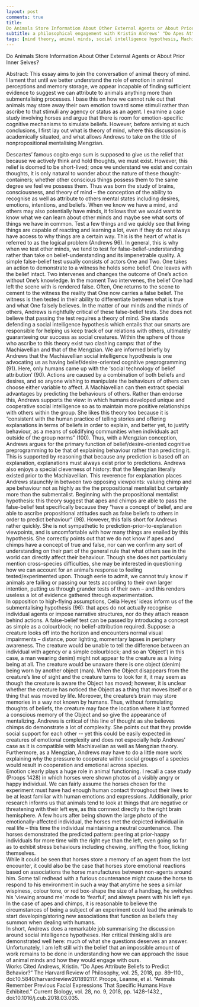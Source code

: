 ```yaml
---
layout: post
comments: true
title: 
Do Animals Store Information About Other External Agents or About Prior Inner Selves?
subtitle: a philosophical engagement with Kristin Andrews' "Do Apes Attribute Beliefs to Predict Behavior? A Mengzian Social Intelligence Hypothesis"
tags: [mind theory, animal minds, social intelligence hypothesis, Machiavellian, Mengzian, propositionalist, nonpropositionalist, submentalist] 
---
```


Do Animals Store Information About Other External Agents or About Prior Inner Selves?

Abstract: This essay aims to join the conversation of animal theory of mind. I lament that until we better understand the role of emotion in animal perceptions and memory storage, we appear incapable of finding sufficient evidence to suggest we can attribute to animals anything more than submentalising processes.  I base this on how we cannot rule out that animals may store away their own emotion toward some stimuli rather than ascribe to that stimuli any agency or status as an agent. I examine a case study involving horses and argue that there is room for emotion-specific cognitive mechanisms to simulate beliefs. However, before arriving at such conclusions, I first lay out what is theory of mind, where this discussion is academically situated, and what allows Andrews to take on the title of nonpropositional mentalising Mengzian.

  Descartes’ famous cogito ergo sum is supposed to give us the relief that because we actively think and hold thoughts, we must exist. However, this relief is doomed to be short-lived; once we understand we exist and contain thoughts, it is only natural to wonder about the nature of these thought-containers; whether other conscious things possess them to the same degree we feel we possess them. Thus was born the study of brains, consciousness, and theory of mind – the conception of the ability to recognise as well as attribute to others mental states including desires, emotions, intentions, and beliefs.
  When we know we have a mind, and others may also potentially have minds, it follows that we would want to know what we can learn about other minds and maybe see what sorts of things we have in common. Test a few things and we quickly see that living things are capable of reacting and learning a lot, even if they do not always have access to why things are a certain way.  This is the heart of what is referred to as the logical problem (Andrews 96). In general, this is why when we test other minds, we tend to test for false-belief-understanding rather than take on belief-understanding and its impenetrable quality. 
  A simple false-belief test usually consists of actors One and Two. One takes an action to demonstrate to a witness he holds some belief. One leaves with the belief intact. Two intervenes and changes the outcome of One’s action without One’s knowledge. In the moment Two intervenes, the belief One had left the scene with is rendered false. Often, One returns to the scene to cement to the witness the reality that One now carries a false belief. The witness is then tested in their ability to differentiate between what is true and what One falsely believes. 
  In the matter of our minds and the minds of others, Andrews is rightfully critical of these false-belief tests. She does not believe that passing the test requires a theory of mind. She stands defending a social intelligence hypothesis which entails that our smarts are responsible for helping us keep track of our relations with others, ultimately guaranteeing our success as social creatures. Within the sphere of those who ascribe to this theory exist two clashing camps: that of the Machiavellian and that of the Mengzian.
  We are informed briefly by Andrews that the Machiavellian social intelligence hypothesis is one advocating us as having belief/desire-oriented cognitive preprogramming (91). Here, only humans came up with the ‘social technology of belief attribution’ (90). Actions are caused by a combination of both beliefs and desires, and so anyone wishing to manipulate the behaviours of others can choose either variable to affect. A Machiavellian can then extract special advantages by predicting the behaviours of others.
  Rather than endorse this, Andrews supports the view: in which humans developed unique and cooperative social intelligence so as to maintain more positive relationships with others within the group. She likes this theory too because it is “consistent with the human practice of telling stories and offering explanations in terms of beliefs in order to explain, and better yet, to justify behaviour, as a means of solidifying communities when individuals act outside of the group norms” (100). Thus, with a Mengzian conception, Andrews argues for the primary function of belief/desire-oriented cognitive preprogramming to be that of explaining behaviour rather than predicting it. This is supported by reasoning that because any prediction is based off an explanation, explanations must always exist prior to predictions. Andrews also enjoys a special cleverness of history: that the Mengzian literally existed prior to the Machiavellian.
  This reverence for explanation places Andrews staunchly in between two opposing viewpoints: valuing chimp and ape behaviour not as highly as the the propositional mentalist but certainly more than the submentalist. 
  Beginning with the propositional mentalist hypothesis: this theory suggest that apes and chimps are able to pass the false-belief test specifically because they “have a concept of belief, and are able to ascribe propositional attitudes such as false beliefs to others in order to predict behaviour” (98). However, this falls short for Andrews rather quickly. She is not sympathetic to prediction-prior-to-explanation viewpoints, and is uncomfortable with how many things are enailed by this hypothesis. She correctly points out that we do not know if apes and chimps have a concept of true  and false, nor can we confirm any sort of understanding on their part of the general rule that what others see in the world can directly affect their behaviour. Though she does not particularly mention cross-species difficulties, she may be interested in questioning how we can account for an animal’s response to feeling tested/experimented upon. Though eerie to admit, we cannot truly know if animals are failing or passing our tests according to their own larger intention, putting us through grander tests of their own – and this renders useless a lot of evidence gathered through experimentation.   
  In opposition to high-flying assumptions, Celia Heyes’ ideas inform us of the submentalising hypothesis (96): that apes do not actually recognise individual agents or impose narrative structures, nor do they attach reason behind actions. A false-belief test can be passed by introducing a concept as simple as a colourblock; no belief-attribution required. Suppose: a creature looks off into the horizon and encounters normal visual impairments – distance, poor lighting, momentary lapses in periphery awareness. The creature would be unable to tell the difference between an individual with agency or a simple colourblock; and so an ‘Object’( in this case, a man wearing denim) might not appear to the creature as a living being at all. The creature would be unaware there is one object (denim) being worn by another object (man). 
  When the Object disappears from the creature’s line of sight and the creature turns to look for it, it may seem as though the creature is aware the Object has moved; however, it is unclear whether the creature has noticed the Object as a thing that moves itself or a thing that was moved by life. Moreover, the creature’s brain may store memories in a way not known by humans. Thus, without formulating thoughts of beliefs, the creature may face the location where it last formed a conscious memory of the Object and so give the appearance of mentalizing. Andrews is critical of this line of thought as she believes chimps do demonstrate a lot of complexity. She points out that they provide social support for each other -- yet this could be easily expected in creatures of emotional complexity and does not especially help Andrews’ case as it is compatible with Machiavelian as well as Mengzian theory. Furthermore, as a Mengzian, Andrews may have to do a little more work explaining why the pressure to cooperate within social groups of a species would result in cooperation and emotional across species.  
  Emotion clearly plays a huge role in animal functioning. I recall a case study (Proops 1428) in which horses were shown photos of a visibly angry or happy individual. We can fairly assume the horses chosen for the experiment must have had enough human contact throughout their lives to be at least familiar with human emotions and expressions. Additionally, prior research informs us that animals tend to look at things that are negative or threatening with their left eye, as this cornnext directly to the right brain hemisphere. A few hours after being shown the large photo of the emotionally-affected individual, the horses met the depicted individual in real life – this time the individual maintaining a neutral countenance. The horses demonstrated the predicted pattern: peering at prior-happy individuals for more time with the right eye than the left, even going so far as to exhibit stress behaviours including chewing, sniffing the floor, licking themselves.  
  While it could be seen that horses store a memory of an agent from the last encounter, it could also be the case that horses store emotional reactions based on associations the horse manufactures between non-agents around him. Some tall redhead with a furious countenance might cause the horse to respond to his environment in such a way that anytime he sees a similar wispiness, colour tone, or red box-shape the size of a handbag, he switches his ‘viewing around me’ mode to ‘fearful’, and always peers with his left eye. In the case of apes and chimps, it is reasonable to believe the circumstances of being a subject of an experiment could lead the animals to start developing/storing new associations that function as beliefs they summon when dealing with humans.  
  In short, Andrews does a remarkable job summarising the discussion around social intelligence hypotheses. Her critical thinking skills are demonstrated well here: much of what she questions deserves an answer. Unfortunately, I am left still with the belief that an impossible amount of work remains to be done in understanding how we can approach the issue of animal minds and how they would engage with ours.  
  Works Cited
  Andrews, Kristin. “Do Apes Attribute Beliefs to Predict Behavior?” The Harvard Review of Philosophy, vol. 25, 2018, pp. 89–110., doi:10.5840/harvardreview201892117.
  Proops, Leanne, et al. “Animals Remember Previous Facial Expressions That Specific Humans Have Exhibited.” Current Biology, vol. 28, no. 9, 2018, pp. 1428–1432., doi:10.1016/j.cub.2018.03.035.
